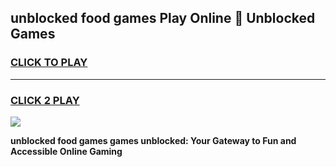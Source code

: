 
## unblocked food games Play Online 👋 Unblocked Games
<h3>
<a href="https://premium.freeplayer.one?title=unblocked_food_games&ref=19F">CLICK TO PLAY</a></h3>
<hr>

<h3>
<a href="https://premium.freeplayer.one?title=unblocked_food_games&ref=19F">CLICK 2 PLAY</a>
  
</h3>

<a href="https://premium.freeplayer.one?title=unblocked_food_games&ref=19F"><img src="https://clearcache.store/games.png"></a>


**unblocked food games games unblocked: Your Gateway to Fun and Accessible Online Gaming**
